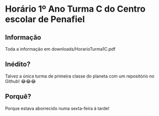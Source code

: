 # Horário 1º Ano Turma C do Centro escolar de Penafiel

## Informação
Toda a informação em downloads/HorarioTurma1C.pdf

## Inédito?
Talvez a única turma de primeira classe do planeta com um repositório no Github! 😂😂😂

## Porquê?
Porque estava aborrecido numa sexta-feira à tarde!
